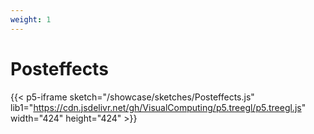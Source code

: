 ```yaml
---
weight: 1
---
```

# Posteffects

{{< p5-iframe sketch="/showcase/sketches/Posteffects.js" lib1="https://cdn.jsdelivr.net/gh/VisualComputing/p5.treegl/p5.treegl.js" width="424" height="424" >}}